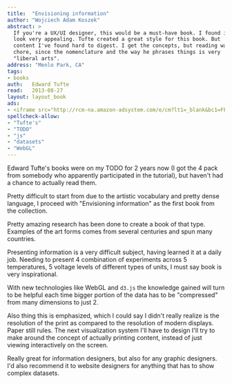```yaml
---
title:	"Envisioning information"
author: "Wojciech Adam Koszek"
abstract: >
  If you're a UX/UI designer, this would be a must-have book. I found its
  look very appealing. Tufte created a great style for this book. But
  content I've found hard to digest. I get the concepts, but reading was a
  chore, since the nomenclature and the way he phrases things is very
  "liberal arts".
address: "Menlo Park, CA"
tags:
- books
auth:	Edward Tufte
read:	2013-08-27
layout: layout_book
ads:
- <iframe src="http://rcm-na.amazon-adsystem.com/e/cm?lt1=_blank&bc1=FFFFFF&IS2=1&bg1=FFFFFF&fc1=000000&lc1=FF0000&t=wkoszek-20&o=1&p=8&l=as4&m=amazon&f=ifr&ref=ss_til&asins=0961392118" style="width:120px;height:240px;" scrolling="no" marginwidth="0" marginheight="0" frameborder="0"></iframe>
spellcheck-allow:
- "Tufte's"
- "TODO"
- "js"
- "datasets"
- "WebGL"
---
```


Edward Tufte's books were on my TODO for 2 years now (I got the 4 pack from
somebody who apparently participated in the tutorial), but haven't had a
chance to actually read them.

Pretty difficult to start from due to the artistic vocabulary and pretty
dense language, I proceed with "Envisioning information" as the first book
from the collection.

Pretty amazing research has been done to create a book of that type.
Examples of the art forms comes from several centuries and spun many
countries.

Presenting information is a very difficult subject, having learned it at a
daily job. Needing to present 4 combination of experiments across 5
temperatures, 5 voltage levels of different types of units, I must say book
is very inspirational.

With new technologies like WebGL and `d3.js` the knowledge gained will turn to
be helpful each time bigger portion of the data has to be "compressed" from
many dimensions to just 2.

Also thing this is emphasized, which I could say I didn't really realize is
the resolution of the print as compared to the resolution of modern
displays. Paper still rules. The next visualization system I'll have to
design I'll try to make around the concept of actually printing content,
instead of just viewing interactively on the screen.

Really great for information designers, but also for any graphic designers.
I'd also recommend it to website designers for anything that has to show
complex datasets.

